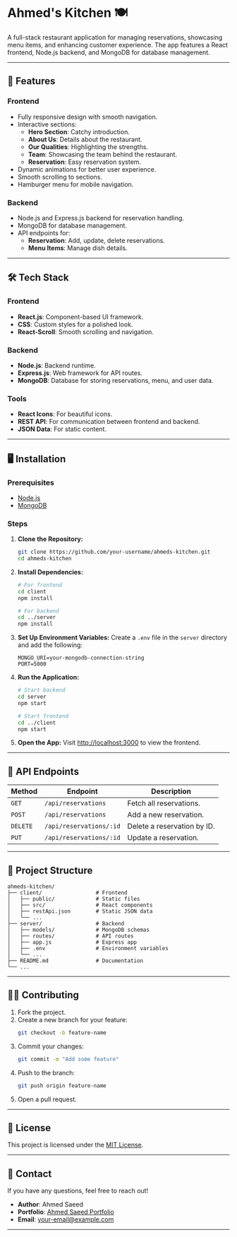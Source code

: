 # Ahmed's Kitchen 🍽️

A full-stack restaurant application for managing reservations, showcasing menu items, and enhancing customer experience. The app features a React frontend, Node.js backend, and MongoDB for database management.

---

## 🌟 Features

### Frontend
- Fully responsive design with smooth navigation.
- Interactive sections:
  - **Hero Section**: Catchy introduction.
  - **About Us**: Details about the restaurant.
  - **Our Qualities**: Highlighting the strengths.
  - **Team**: Showcasing the team behind the restaurant.
  - **Reservation**: Easy reservation system.
- Dynamic animations for better user experience.
- Smooth scrolling to sections.
- Hamburger menu for mobile navigation.

### Backend
- Node.js and Express.js backend for reservation handling.
- MongoDB for database management.
- API endpoints for:
  - **Reservation**: Add, update, delete reservations.
  - **Menu Items**: Manage dish details.

---

## 🛠️ Tech Stack

### Frontend
- **React.js**: Component-based UI framework.
- **CSS**: Custom styles for a polished look.
- **React-Scroll**: Smooth scrolling and navigation.

### Backend
- **Node.js**: Backend runtime.
- **Express.js**: Web framework for API routes.
- **MongoDB**: Database for storing reservations, menu, and user data.

### Tools
- **React Icons**: For beautiful icons.
- **REST API**: For communication between frontend and backend.
- **JSON Data**: For static content.

---

## 🖥️ Installation

### Prerequisites
- [Node.js](https://nodejs.org/)
- [MongoDB](https://www.mongodb.com/)

### Steps

1. **Clone the Repository:**
   ```bash
   git clone https://github.com/your-username/ahmeds-kitchen.git
   cd ahmeds-kitchen
   ```

2. **Install Dependencies:**
   ```bash
   # For frontend
   cd client
   npm install
   
   # For backend
   cd ../server
   npm install
   ```

3. **Set Up Environment Variables:**
   Create a `.env` file in the `server` directory and add the following:
   ```env
   MONGO_URI=your-mongodb-connection-string
   PORT=5000
   ```

4. **Run the Application:**
   ```bash
   # Start backend
   cd server
   npm start
   
   # Start frontend
   cd ../client
   npm start
   ```

5. **Open the App:**
   Visit [http://localhost:3000](http://localhost:3000) to view the frontend.

---

## 🚀 API Endpoints

| Method | Endpoint         | Description              |
|--------|------------------|--------------------------|
| `GET`  | `/api/reservations` | Fetch all reservations. |
| `POST` | `/api/reservations` | Add a new reservation.  |
| `DELETE` | `/api/reservations/:id` | Delete a reservation by ID. |
| `PUT` | `/api/reservations/:id` | Update a reservation. |

---

## 📂 Project Structure

```
ahmeds-kitchen/
├── client/                 # Frontend
│   ├── public/             # Static files
│   ├── src/                # React components
│   ├── restApi.json        # Static JSON data
│   └── ...                
├── server/                 # Backend
│   ├── models/             # MongoDB schemas
│   ├── routes/             # API routes
│   ├── app.js              # Express app
│   ├── .env                # Environment variables
│   └── ...
├── README.md               # Documentation
└── ...
```

---

## 👨‍💻 Contributing

1. Fork the project.
2. Create a new branch for your feature:
   ```bash
   git checkout -b feature-name
   ```
3. Commit your changes:
   ```bash
   git commit -m "Add some feature"
   ```
4. Push to the branch:
   ```bash
   git push origin feature-name
   ```
5. Open a pull request.

---

## 📝 License

This project is licensed under the [MIT License](LICENSE).

---

## 📧 Contact

If you have any questions, feel free to reach out!

- **Author**: Ahmed Saeed  
- **Portfolio**: [Ahmed Saeed Portfolio](https://ahmedsaeedportfolio.netlify.app/)  
- **Email**: your-email@example.com  

---
